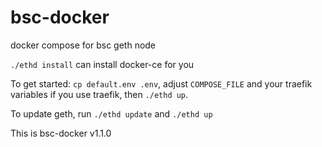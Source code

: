 # bsc-docker

docker compose for bsc geth node

`./ethd install` can install docker-ce for you

To get started: `cp default.env .env`, adjust `COMPOSE_FILE` and your traefik variables if you use traefik, then `./ethd up`.

To update geth, run `./ethd update` and `./ethd up`

This is bsc-docker v1.1.0
